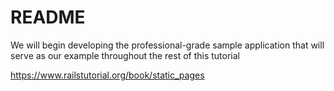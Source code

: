 # README

We will begin developing the professional-grade sample application that will serve as our example throughout the rest of this tutorial

https://www.railstutorial.org/book/static_pages